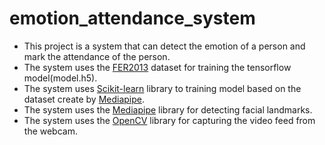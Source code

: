 # emotion_attendance_system

- This project is a system that can detect the emotion of a person and mark the attendance of the person.
- The system uses the [FER2013](https://www.kaggle.com/msambare/fer2013) dataset for training the tensorflow model(model.h5).
- The system uses [Scikit-learn](https://scikit-learn.org/stable/) library to training model based on the dataset create by [Mediapipe](https://mediapipe.dev/). 
- The system uses the [Mediapipe](https://mediapipe.dev/) library for detecting facial landmarks. 
- The system uses the [OpenCV](https://opencv.org/) library for capturing the video feed from the webcam.
